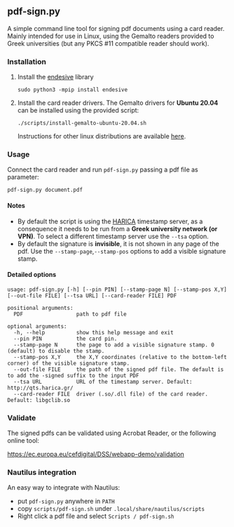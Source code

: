 ## pdf-sign.py

A simple command line tool for signing pdf documents using a card reader.
Mainly intended for use in Linux, using the Gemalto readers provided to Greek
universities (but any PKCS #11 compatible reader should work).



### Installation

1. Install the [endesive](https://github.com/m32/endesive) library
    ```
    sudo python3 -mpip install endesive
    ```

2. Install the card reader drivers. The Gemalto drivers for __Ubuntu 20.04__ can
   be installed using the provided script:
   ```
   ./scripts/install-gemalto-ubuntu-20.04.sh
   ```
   Instructions for other linux distributions are available [here](https://it.auth.gr/el/node/4986).


### Usage

Connect the card reader and run `pdf-sign.py` passing a pdf file as parameter:
```
pdf-sign.py document.pdf
```

#### Notes
  - By default the script is using the [HARICA](https://harica.gr/) timestamp server, as a
    consequence it needs to be run from a __Greek university network (or VPN)__.
    To select a different timestamp server use the `--tsa` option.
  - By default the signature is __invisible__, it is not shown in any page of the pdf.
    Use the `--stamp-page`,`--stamp-pos` options to add a visible signature stamp.

#### Detailed options
```
usage: pdf-sign.py [-h] [--pin PIN] [--stamp-page N] [--stamp-pos X,Y] [--out-file FILE] [--tsa URL] [--card-reader FILE] PDF

positional arguments:
  PDF                 path to pdf file

optional arguments:
  -h, --help          show this help message and exit
  --pin PIN           the card pin.
  --stamp-page N      the page to add a visible signature stamp. 0 (default) to disable the stamp.
  --stamp-pos X,Y     the X,Y coordinates (relative to the bottom-left corner) of the visible signature stamp.
  --out-file FILE     the path of the signed pdf file. The default is to add the -signed suffix to the input PDF
  --tsa URL           URL of the timestamp server. Default: http://qts.harica.gr/
  --card-reader FILE  driver (.so/.dll file) of the card reader. Default: libgclib.so
```


### Validate

The signed pdfs can be validated using Acrobat Reader, or the following online tool:

https://ec.europa.eu/cefdigital/DSS/webapp-demo/validation


### Nautilus integration

An easy way to integrate with Nautilus:
- put `pdf-sign.py` anywhere in `PATH`
- copy `scripts/pdf-sign.sh` under `.local/share/nautilus/scripts`
- Right click a pdf file and select `Scripts / pdf-sign.sh`
